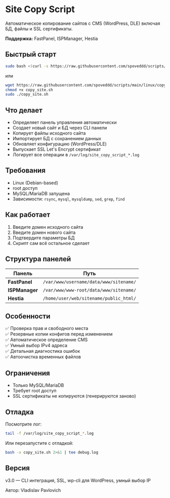 # Site Copy Script

Автоматическое копирование сайтов с CMS (WordPress, DLE) включая БД, файлы и SSL сертификаты.

**Поддержка:** FastPanel, ISPManager, Hestia

## Быстрый старт

```bash
sudo bash <(curl -s https://raw.githubusercontent.com/spoveddd/scripts/main/linux/copy_site/copy_site.sh)
```

или

```bash
wget https://raw.githubusercontent.com/spoveddd/scripts/main/linux/copy_site/copy_site.sh
chmod +x copy_site.sh
sudo ./copy_site.sh
```

## Что делает

- Определяет панель управления автоматически
- Создает новый сайт и БД через CLI панели
- Копирует файлы исходного сайта
- Импортирует БД с сохранением данных
- Обновляет конфигурацию (WordPress/DLE)
- Выпускает SSL Let's Encrypt сертификат
- Логирует все операции в `/var/log/site_copy_script_*.log`

## Требования

- Linux (Debian-based)
- root доступ
- MySQL/MariaDB запущена
- Зависимости: `rsync`, `mysql`, `mysqldump`, `sed`, `grep`, `find`

## Как работает

1. Введите домен исходного сайта
2. Введите домен нового сайта
3. Подтвердите параметры БД
4. Скрипт сам всё остальное сделает

## Структура панелей

| Панель | Путь |
|--------|------|
| **FastPanel** | `/var/www/username/data/www/sitename/` |
| **ISPManager** | `/var/www/www-root/data/www/sitename/` |
| **Hestia** | `/home/user/web/sitename/public_html/` |

## Особенности

✅ Проверка прав и свободного места  
✅ Резервные копии конфигов перед изменением  
✅ Автоматическое определение CMS  
✅ Умный выбор IPv4 адреса  
✅ Детальная диагностика ошибок  
✅ Автоочистка временных файлов  

## Ограничения

- Только MySQL/MariaDB
- Требует root доступ
- SSL сертификаты не копируются (генерируются заново)

## Отладка

Посмотрите лог:
```bash
tail -f /var/log/site_copy_script_*.log
```

Или перезапустите с отладкой:
```bash
bash -x copy_site.sh 2>&1 | tee debug.log
```

## Версия

v3.0 — CLI интеграция, SSL, wp-cli для WordPress, умный выбор IP

Автор: Vladislav Pavlovich